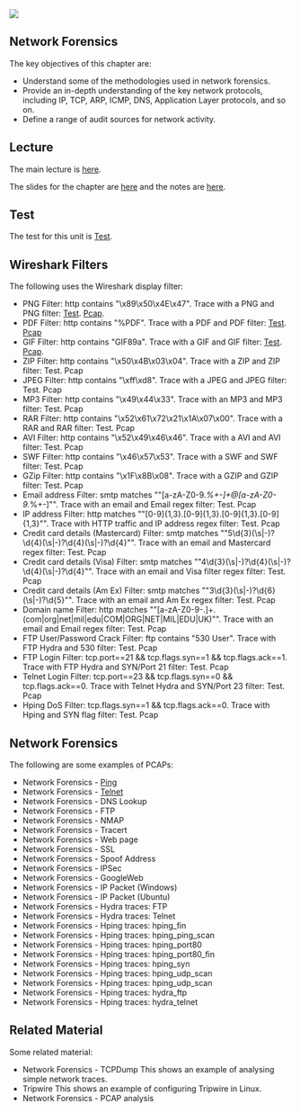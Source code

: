 <img src="https://github.com/billbuchanan/csn09112/blob/master/zadditional/top_csn09112.png"/>

## Network Forensics
The key objectives of this chapter are:

* Understand some of the methodologies used in network forensics.
* Provide an in-depth understanding of the key network protocols, including IP, TCP, ARP, ICMP, DNS, Application Layer protocols, and so on.
* Define a range of audit sources for network activity.

## Lecture
The main lecture is [here](https://www.youtube.com/watch?v=9_u1eriQtSY).

The slides for the chapter are [here](https://asecuritysite.com/book_chap08.pdf) and the notes are [here](https://asecuritysite.com/public/unit09.pdf).

## Test

The test for this unit is [Test](https://asecuritysite.com/tests/tests?sortBy=sfc09).
## Wireshark Filters
The following uses the Wireshark display filter:
* PNG Filter: http contains "\x89\x50\x4E\x47". Trace with a PNG and PNG filter: [Test](https://asecuritysite.com/forensics/tshark?fname=with_png.pcap&rulesname=http%20contains%20%2289%3A50%3A4E%3A47%22). [Pcap](https://asecuritysite.com/log/with_png.zip).
* PDF Filter: http contains "%PDF". Trace with a PDF and PDF filter: [Test](https://asecuritysite.com/forensics/tshark?fname=with_pdf.pcap&rulesname=http%20contains%20%5C%22%25PDF%5C%22). [Pcap](https://asecuritysite.com/log/with_pdf.zip)
* GIF Filter: http contains "GIF89a". Trace with a GIF and GIF filter: [Test](https://asecuritysite.com/forensics/tshark?fname=with_gif.pcap&rulesname=http%20contains%20%22GIF89a%22). [Pcap](https://asecuritysite.com/log/with_gif.zip).
* ZIP Filter: http contains "\x50\x4B\x03\x04". Trace with a ZIP and ZIP filter: Test. Pcap
* JPEG Filter: http contains "\xff\xd8". Trace with a JPEG and JPEG filter: Test. Pcap
* MP3 Filter: http contains "\x49\x44\x33". Trace with an MP3 and MP3 filter: Test. Pcap
* RAR Filter: http contains "\x52\x61\x72\x21\x1A\x07\x00". Trace with a RAR and RAR filter: Test. Pcap
* AVI Filter: http contains "\x52\x49\x46\x46". Trace with a AVI and AVI filter: Test. Pcap
* SWF Filter: http contains "\x46\x57\x53". Trace with a SWF and SWF filter: Test. Pcap
* GZip Filter: http contains "\x1F\x8B\x08". Trace with a GZIP and GZIP filter: Test. Pcap
* Email address Filter: smtp matches ""[a-zA-Z0-9._%+-]+@[a-zA-Z0-9._%+-]"". Trace with an email and Email regex filter: Test. Pcap
* IP address Filter: http matches ""[0-9]{1,3}\.[0-9]{1,3}\.[0-9]{1,3}.[0-9]{1,3}"". Trace with HTTP traffic and IP address regex filter: Test. Pcap
* Credit card details (Mastercard) Filter: smtp matches ""5\\d{3}(\\s|-)?\\d{4}(\\s|-)?\\d{4}(\\s|-)?\\d{4}"". Trace with an email and Mastercard regex filter: Test. Pcap
* Credit card details (Visa) Filter: smtp matches ""4\\d{3}(\\s|-)?\\d{4}(\\s|-)?\\d{4}(\\s|-)?\\d{4}"". Trace with an email and Visa filter regex filter: Test. Pcap
* Credit card details (Am Ex) Filter: smtp matches ""3\\d{3}(\\s|-)?\\d{6}(\\s|-)?\\d{5}"". Trace with an email and Am Ex regex filter: Test. Pcap
* Domain name Filter: http matches ""[a-zA-Z0-9\-\.]+\.(com|org|net|mil|edu|COM|ORG|NET|MIL|EDU|UK)"". Trace with an email and Email regex filter: Test. Pcap
* FTP User/Password Crack Filter: ftp contains \"530 User\". Trace with FTP Hydra and 530 filter: Test. Pcap
* FTP Login Filter: tcp.port==21 && tcp.flags.syn==1 && tcp.flags.ack==1. Trace with FTP Hydra and SYN/Port 21 filter: Test. Pcap
* Telnet Login Filter: tcp.port==23 && tcp.flags.syn==0 && tcp.flags.ack==0. Trace with Telnet Hydra and SYN/Port 23 filter: Test. Pcap
* Hping DoS Filter: tcp.flags.syn==1 && tcp.flags.ack==0. Trace with Hping and SYN flag filter: Test. Pcap

## Network Forensics
The following are some examples of PCAPs:

* Network Forensics - [Ping](https://asecuritysite.com/forensics/net?sortBy=video%3Aasecuritysite.com%2Flog%2Fping.txt)
* Network Forensics - [Telnet](https://asecuritysite.com/forensics/net?sortBy=video%3Aasecuritysite.com%2Flog%2Ftelnet.txt)
* Network Forensics - DNS Lookup
* Network Forensics - FTP
* Network Forensics - NMAP
* Network Forensics - Tracert
* Network Forensics - Web page
* Network Forensics - SSL
* Network Forensics - Spoof Address
* Network Forensics - IPSec
* Network Forensics - GoogleWeb
* Network Forensics - IP Packet (Windows)
* Network Forensics - IP Packet (Ubuntu)
* Network Forensics - Hydra traces: FTP
* Network Forensics - Hydra traces: Telnet
* Network Forensics - Hping traces: hping_fin
* Network Forensics - Hping traces: hping_ping_scan
* Network Forensics - Hping traces: hping_port80
* Network Forensics - Hping traces: hping_port80_fin
* Network Forensics - Hping traces: hping_syn
* Network Forensics - Hping traces: hping_udp_scan
* Network Forensics - Hping traces: hping_udp_scan
* Network Forensics - Hping traces: hydra_ftp
* Network Forensics - Hping traces: hydra_telnet

## Related Material
Some related material:

* Network Forensics - TCPDump This shows an example of analysing simple network traces.
* Tripwire This shows an example of configuring Tripwire in Linux.
* Network Forensics - PCAP analysis



